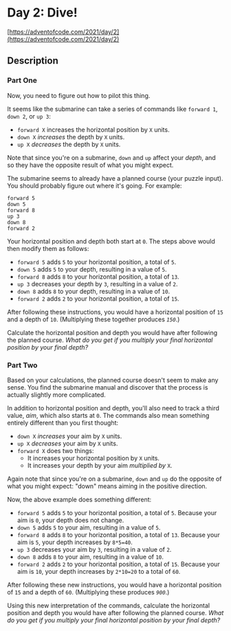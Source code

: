 # Day 2: Dive!

[https://adventofcode.com/2021/day/2](https://adventofcode.com/2021/day/2)

## Description

### Part One

Now, you need to figure out how to <span title="Tank, I need a pilot program for a B212 helicopter.">pilot this
thing</span>.

It seems like the submarine can take a series of commands like `forward 1`, `down 2`, or `up 3`:

* `forward X` increases the horizontal position by `X` units.
* `down X` _increases_ the depth by `X` units.
* `up X` _decreases_ the depth by `X` units.

Note that since you're on a submarine, `down` and `up` affect your _depth_, and so they have the opposite result of what
you might expect.

The submarine seems to already have a planned course (your puzzle input). You should probably figure out where it's
going. For example:

    forward 5
    down 5
    forward 8
    up 3
    down 8
    forward 2

Your horizontal position and depth both start at `0`. The steps above would then modify them as follows:

* `forward 5` adds `5` to your horizontal position, a total of `5`.
* `down 5` adds `5` to your depth, resulting in a value of `5`.
* `forward 8` adds `8` to your horizontal position, a total of `13`.
* `up 3` decreases your depth by `3`, resulting in a value of `2`.
* `down 8` adds `8` to your depth, resulting in a value of `10`.
* `forward 2` adds `2` to your horizontal position, a total of `15`.

After following these instructions, you would have a horizontal position of `15` and a depth of `10`. (Multiplying these
together produces _`150`_.)

Calculate the horizontal position and depth you would have after following the planned course. _What do you get if you
multiply your final horizontal position by your final depth?_

### Part Two

Based on your calculations, the planned course doesn't seem to make any sense. You find the submarine manual and
discover that the process is actually slightly more complicated.

In addition to horizontal position and depth, you'll also need to track a third value, _aim_, which also starts at `0`.
The commands also mean something entirely different than you first thought:

* `down X` _increases_ your aim by `X` units.
* `up X` _decreases_ your aim by `X` units.
* `forward X` does two things:
    * It increases your horizontal position by `X` units.
    * It increases your depth by your aim _multiplied by_ `X`.

Again note that since you're on a submarine, `down` and `up` do the opposite of what you might expect: "down" means
aiming in the positive direction.

Now, the above example does something different:

* `forward 5` adds `5` to your horizontal position, a total of `5`. Because your aim is `0`, your depth does not change.
* `down 5` adds `5` to your aim, resulting in a value of `5`.
* `forward 8` adds `8` to your horizontal position, a total of `13`. Because your aim is `5`, your depth increases
  by `8*5=40`.
* `up 3` decreases your aim by `3`, resulting in a value of `2`.
* `down 8` adds `8` to your aim, resulting in a value of `10`.
* `forward 2` adds `2` to your horizontal position, a total of `15`. Because your aim is `10`, your depth increases
  by `2*10=20` to a total of `60`.

After following these new instructions, you would have a horizontal position of `15` and a depth of `60`. (Multiplying
these produces _`900`_.)

Using this new interpretation of the commands, calculate the horizontal position and depth you would have after
following the planned course. _What do you get if you multiply your final horizontal position by your final depth?_
